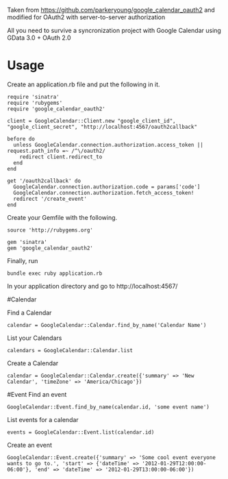 Taken from https://github.com/parkeryoung/google_calendar_oauth2 and modified for OAuth2 with server-to-server authorization

All you need to survive a syncronization project with Google Calendar using GData 3.0 + OAuth 2.0

# Usage
  Create an application.rb file and put the following in it.

    require 'sinatra'
    require 'rubygems'
    require 'google_calendar_oauth2'

    client = GoogleCalendar::Client.new "google_client_id", "google_client_secret", "http://localhost:4567/oauth2callback"

    before do
      unless GoogleCalendar.connection.authorization.access_token || request.path_info =~ /^\/oauth2/
        redirect client.redirect_to
      end 
    end

    get '/oauth2callback' do
      GoogleCalendar.connection.authorization.code = params['code']
      GoogleCalendar.connection.authorization.fetch_access_token!
      redirect '/create_event'
    end

  Create your Gemfile with the following.

    source 'http://rubygems.org'

    gem 'sinatra'
    gem 'google_calendar_oauth2'

  Finally, run 

    bundle exec ruby application.rb

  In your application directory and go to http://localhost:4567/

#Calendar

  Find a Calendar

    calendar = GoogleCalendar::Calendar.find_by_name('Calendar Name')

  List your Calendars

    calendars = GoogleCalendar::Calendar.list

  Create a Calendar

    calendar = GoogleCalendar::Calendar.create({'summary' => 'New Calendar', 'timeZone' => 'America/Chicago'})

#Event
  Find an event

    GoogleCalendar::Event.find_by_name(calendar.id, 'some event name')

  List events for a calendar

    events = GoogleCalendar::Event.list(calendar.id)

  Create an event

    GoogleCalendar::Event.create({'summary' => 'Some cool event everyone wants to go to.', 'start' => {'dateTime' => '2012-01-29T12:00:00-06:00'}, 'end' => 'dateTime' => '2012-01-29T13:00:00-06:00'})